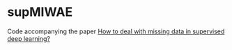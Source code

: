 # supMIWAE
Code accompanying the paper [How to deal with missing data in supervised deep learning?]()
